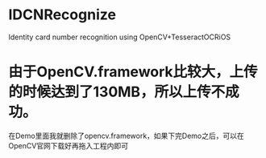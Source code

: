 # IDCNRecognize
Identity card number recognition using OpenCV+TesseractOCRiOS 
# 由于OpenCV.framework比较大，上传的时候达到了130MB，所以上传不成功。
在Demo里面我就删除了opencv.framework，如果下完Demo之后，可以在OpenCV官网下载好再拖入工程内即可
